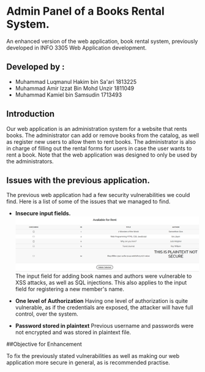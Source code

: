# Admin Panel of a Books Rental System.
An enhanced version of the web application, book rental system, previously developed in INFO 3305 Web Application development.

## Developed by :
  - Muhammad Luqmanul Hakim bin Sa'ari          1813225                   
  - Muhammad Amir Izzat Bin Mohd Unzir          1811049
  - Muhammad Kamiel bin Samsudin                1713493
  
  
## Introduction

Our web application is an administration system for a website that rents books. The administrator can add or remove books from the 
catalog, as well as register new users to allow them to rent books. The administrator is also in charge of filling out the rental forms for users in case the user wants to rent a book.
Note that the web application was designed to only be used by the administrators.
## Issues with the previous application.

The previous web application had a few security vulnerabilities we could find. Here is a list of some of the issues that we managed to find.

* **Insecure input fields.**
<img src=https://raw.githubusercontent.com/kmil31/bookrentalsystem-secure/master/readme_images/xss_name.png
     />
The input field for adding book names and authors were vulnerable to XSS attacks, as well as SQL injections. This also applies to the input field for registering a new member's name.


*  **One level of Authorization**
Having one level of authorization is quite vulnerable, as if the credentials are exposed, the attacker will have full control, over the  system.

* **Password stored in plaintext**
Previous username and passwords were not encrypted and was stored in plaintext file.

##Objective for Enhancement

To fix the previously stated vulnerabilities as well as making our web application more secure in general, as is recommended practise.
